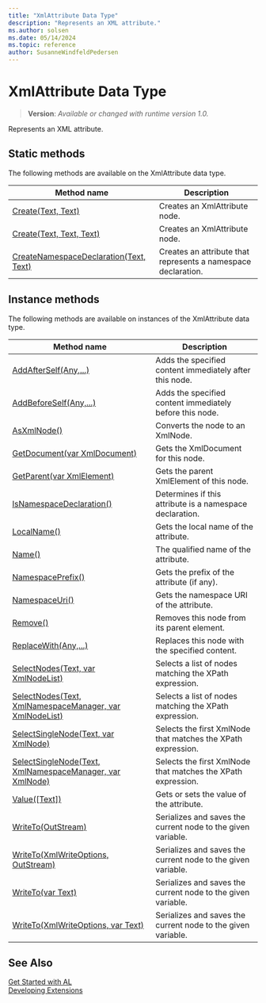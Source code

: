 ```yaml
---
title: "XmlAttribute Data Type"
description: "Represents an XML attribute."
ms.author: solsen
ms.date: 05/14/2024
ms.topic: reference
author: SusanneWindfeldPedersen
---
```

[//]: # (START>DO_NOT_EDIT)
[//]: # (IMPORTANT:Do not edit any of the content between here and the END>DO_NOT_EDIT.)
[//]: # (Any modifications should be made in the .xml files in the ModernDev repo.)
# XmlAttribute Data Type
> **Version**: _Available or changed with runtime version 1.0._

Represents an XML attribute.


## Static methods
The following methods are available on the XmlAttribute data type.


|Method name|Description|
|-----------|-----------|
|[Create(Text, Text)](xmlattribute-create-string-string-method.md)|Creates an XmlAttribute node.|
|[Create(Text, Text, Text)](xmlattribute-create-string-string-string-method.md)|Creates an XmlAttribute node.|
|[CreateNamespaceDeclaration(Text, Text)](xmlattribute-createnamespacedeclaration-method.md)|Creates an attribute that represents a namespace declaration.|

## Instance methods
The following methods are available on instances of the XmlAttribute data type.

|Method name|Description|
|-----------|-----------|
|[AddAfterSelf(Any,...)](xmlattribute-addafterself-method.md)|Adds the specified content immediately after this node.|
|[AddBeforeSelf(Any,...)](xmlattribute-addbeforeself-method.md)|Adds the specified content immediately before this node.|
|[AsXmlNode()](xmlattribute-asxmlnode-method.md)|Converts the node to an XmlNode.|
|[GetDocument(var XmlDocument)](xmlattribute-getdocument-method.md)|Gets the XmlDocument for this node.|
|[GetParent(var XmlElement)](xmlattribute-getparent-method.md)|Gets the parent XmlElement of this node.|
|[IsNamespaceDeclaration()](xmlattribute-isnamespacedeclaration-method.md)|Determines if this attribute is a namespace declaration.|
|[LocalName()](xmlattribute-localname-method.md)|Gets the local name of the attribute.|
|[Name()](xmlattribute-name-method.md)|The qualified name of the attribute.|
|[NamespacePrefix()](xmlattribute-namespaceprefix-method.md)|Gets the prefix of the attribute (if any).|
|[NamespaceUri()](xmlattribute-namespaceuri-method.md)|Gets the namespace URI of the attribute.|
|[Remove()](xmlattribute-remove-method.md)|Removes this node from its parent element.|
|[ReplaceWith(Any,...)](xmlattribute-replacewith-method.md)|Replaces this node with the specified content.|
|[SelectNodes(Text, var XmlNodeList)](xmlattribute-selectnodes-string-xmlnodelist-method.md)|Selects a list of nodes matching the XPath expression.|
|[SelectNodes(Text, XmlNamespaceManager, var XmlNodeList)](xmlattribute-selectnodes-string-xmlnamespacemanager-xmlnodelist-method.md)|Selects a list of nodes matching the XPath expression.|
|[SelectSingleNode(Text, var XmlNode)](xmlattribute-selectsinglenode-string-xmlnode-method.md)|Selects the first XmlNode that matches the XPath expression.|
|[SelectSingleNode(Text, XmlNamespaceManager, var XmlNode)](xmlattribute-selectsinglenode-string-xmlnamespacemanager-xmlnode-method.md)|Selects the first XmlNode that matches the XPath expression.|
|[Value([Text])](xmlattribute-value-method.md)|Gets or sets the value of the attribute.|
|[WriteTo(OutStream)](xmlattribute-writeto-outstream-method.md)|Serializes and saves the current node to the given variable.|
|[WriteTo(XmlWriteOptions, OutStream)](xmlattribute-writeto-xmlwriteoptions-outstream-method.md)|Serializes and saves the current node to the given variable.|
|[WriteTo(var Text)](xmlattribute-writeto-text-method.md)|Serializes and saves the current node to the given variable.|
|[WriteTo(XmlWriteOptions, var Text)](xmlattribute-writeto-xmlwriteoptions-text-method.md)|Serializes and saves the current node to the given variable.|

[//]: # (IMPORTANT: END>DO_NOT_EDIT)
## See Also
[Get Started with AL](../../devenv-get-started.md)  
[Developing Extensions](../../devenv-dev-overview.md)  